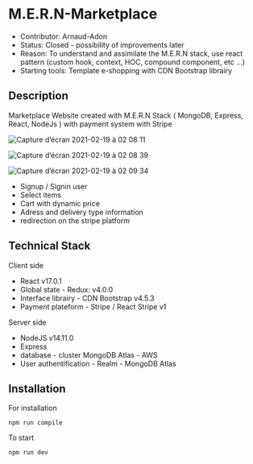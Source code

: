 # M.E.R.N-Marketplace

- Contributor: Arnaud-Adon
- Status: Closed - possibility of improvements later
- Reason: To understand and assimilate the M.E.R.N stack, use react pattern (custom hook, context, HOC, compound component, etc ...)
- Starting tools: Template e-shopping with CDN Bootstrap librairy

## Description

Marketplace Website created with M.E.R.N Stack ( MongoDB, Express, React, NodeJs ) with payment system with Stripe

![Capture d’écran 2021-02-19 à 02 08 11](https://user-images.githubusercontent.com/17828383/111477738-b7b16100-872f-11eb-8410-1b5e584b7a89.png)

![Capture d’écran 2021-02-19 à 02 08 39](https://user-images.githubusercontent.com/17828383/111477922-ddd70100-872f-11eb-8513-a4eb727a0193.png)

![Capture d’écran 2021-02-19 à 02 09 34](https://user-images.githubusercontent.com/17828383/111477970-ecbdb380-872f-11eb-92d7-6935f936e9bb.png)

- Signup / Signin user
- Select items
- Cart with dynamic price
- Adress and delivery type information
- redirection on the stripe platform

## Technical Stack

Client side

- React v17.0.1
- Global state - Redux: v4.0.0 
- Interface librairy - CDN Bootstrap v4.5.3 
- Payment plateform - Stripe / React Stripe v1

Server side
- NodeJS v14.11.0 
- Express  
- database -  cluster MongoDB Atlas - AWS 
- User authentification - Realm - MongoDB Atlas

## Installation

For installation

```
npm run compile
```

To start

```
npm run dev
```
